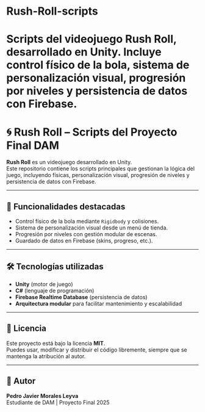 
# Rush-Roll-scripts
Scripts del videojuego Rush Roll, desarrollado en Unity. Incluye control físico de la bola, sistema de personalización visual, progresión por niveles y persistencia de datos con Firebase.
=======
# 🌀 Rush Roll – Scripts del Proyecto Final DAM

**Rush Roll** es un videojuego desarrollado en Unity.  
Este repositorio contiene los scripts principales que gestionan la lógica del juego, incluyendo físicas, personalización visual, progresión de niveles y persistencia de datos con Firebase.

---

## 🧩 Funcionalidades destacadas

- Control físico de la bola mediante `Rigidbody` y colisiones.
- Sistema de personalización visual desde un menú de tienda.
- Progresión por niveles con gestión modular de escenas.
- Guardado de datos en Firebase (skins, progreso, etc.).

---

## 🛠️ Tecnologías utilizadas

- **Unity** (motor de juego)
- **C#** (lenguaje de programación)
- **Firebase Realtime Database** (persistencia de datos)
- **Arquitectura modular** para facilitar mantenimiento y escalabilidad

---

## 📜 Licencia

Este proyecto está bajo la licencia **MIT**.  
Puedes usar, modificar y distribuir el código libremente, siempre que se mantenga la atribución al autor.

---

## 👤 Autor

**Pedro Javier Morales Leyva**  
Estudiante de DAM | Proyecto Final 2025

